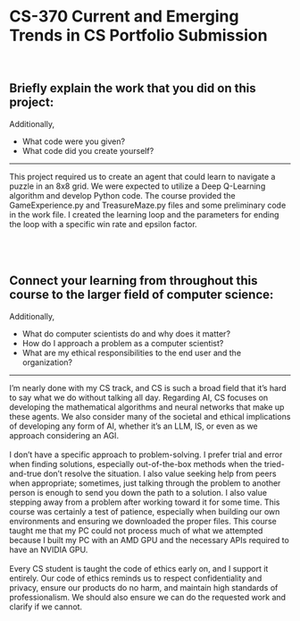 # CS-370 Current and Emerging Trends in CS Portfolio Submission
<br/>

Briefly explain the work that you did on this project:
---
Additionally,<br> 
- What code were you given?
- What code did you create yourself?<br>
***
This project required us to create an agent that could learn to navigate a puzzle in an 8x8 grid. We were expected to utilize a Deep Q-Learning algorithm and develop Python code. The course provided the GameExperience.py and TreasureMaze.py files and some preliminary code in the work file. I created the learning loop and the parameters for ending the loop with a specific win rate and epsilon factor.
<br/>
<br/>
<br/>
<br/>

Connect your learning from throughout this course to the larger field of computer science:
---
Additionally,<br> 
- What do computer scientists do and why does it matter?
- How do I approach a problem as a computer scientist?
- What are my ethical responsibilities to the end user and the organization?<br>
***
I’m nearly done with my CS track, and CS is such a broad field that it’s hard to say what we do without talking all day. Regarding AI, CS focuses on developing the mathematical algorithms and neural networks that make up these agents. We also consider many of the societal and ethical implications of developing any form of AI, whether it’s an LLM, IS, or even as we approach considering an AGI. 
<br/>
<br/>
I don’t have a specific approach to problem-solving. I prefer trial and error when finding solutions, especially out-of-the-box methods when the tried-and-true don’t resolve the situation. I also value seeking help from peers when appropriate; sometimes, just talking through the problem to another person is enough to send you down the path to a solution. I also value stepping away from a problem after working toward it for some time. This course was certainly a test of patience, especially when building our own environments and ensuring we downloaded the proper files. This course taught me that my PC could not process much of what we attempted because I built my PC with an AMD GPU and the necessary APIs required to have an NVIDIA GPU.
<br/>
<br/>
Every CS student is taught the code of ethics early on, and I support it entirely. Our code of ethics reminds us to respect confidentiality and privacy, ensure our products do no harm, and maintain high standards of professionalism. We should also ensure we can do the requested work and clarify if we cannot. 
<br/>
<br/>
<br/>
<br/>
